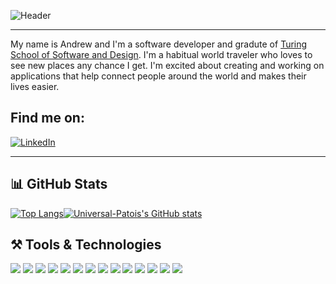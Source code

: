 ![Header](https://user-images.githubusercontent.com/91920371/209226454-deed665a-8340-4936-9934-64f62327829e.png)

___

My name is Andrew and I'm a software developer and gradute of [Turing School of Software and Design](https://turing.edu/). I'm a habitual world traveler who loves to see new places any chance I get. I'm excited about creating and working on applications that help connect people around the world and makes their lives easier. 

## Find me on: 
[![LinkedIn](https://img.shields.io/badge/LinkedIn-0077B5?style=for-the-badge&logo=linkedin&logoColor=white)](https://www.linkedin.com/in/andrew-knapick/)
___

## 📊 GitHub Stats
[![Top Langs](https://github-readme-stats.vercel.app/api/top-langs/?username=Universal-Patois&layout=compact&theme=gotham&bg_color=00000000)](https://github.com/anuraghazra/github-readme-stats)[![Universal-Patois's GitHub stats](https://github-readme-stats.vercel.app/api?username=Universal-Patois&count_private=true&show_icons=true&theme=gotham&bg_color=00000000)](https://github.com/anuraghazra/github-readme-stats)

<!-- [![Universal-Patois's GitHub stats](https://github-readme-stats.vercel.app/api/pin/?username=Universal-Patois&count_private=true&show_icons=true&theme=gotham&bg_color=00000000)](https://github.com/anuraghazra/github-readme-stats) -->

## ⚒️ Tools & Technologies

![](https://img.shields.io/badge/React-20232A?style=for-the-badge&logo=react&logoColor=61DAFB)
![](https://img.shields.io/badge/React_Router-CA4245?style=for-the-badge&logo=react-router&logoColor=white)
![](https://img.shields.io/badge/CSS3-1572B6?style=for-the-badge&logo=css3&logoColor=white)
![](https://img.shields.io/badge/HTML5-E34F26?style=for-the-badge&logo=html5&logoColor=white)
![](https://img.shields.io/badge/JavaScript-323330?style=for-the-badge&logo=javascript&logoColor=F7DF1E)
![](https://img.shields.io/badge/TypeScript-007ACC?style=for-the-badge&logo=typescript&logoColor=white)
![](https://img.shields.io/badge/GIT-E44C30?style=for-the-badge&logo=git&logoColor=white)
![](https://img.shields.io/badge/Vercel-000000?style=for-the-badge&logo=vercel&logoColor=white)
![](https://img.shields.io/badge/Cypress-17202C?style=for-the-badge&logo=cypress&logoColor=white)
![](https://img.shields.io/badge/GraphQl-E10098?style=for-the-badge&logo=graphql&logoColor=white)
![](https://img.shields.io/badge/Mocha-8D6748?style=for-the-badge&logo=Mocha&logoColor=white)
![](https://img.shields.io/badge/Webpack-8DD6F9?style=for-the-badge&logo=Webpack&logoColor=white)
![](https://img.shields.io/badge/VSCode-0078D4?style=for-the-badge&logo=visual%20studio%20code&logoColor=white)
![](https://img.shields.io/badge/Miro-F7C922?style=for-the-badge&logo=Miro&logoColor=050036)


<!--
**Universal-Patois/Universal-Patois** is a ✨ _special_ ✨ repository because its `README.md` (this file) appears on your GitHub profile.

Here are some ideas to get you started:

- 🔭 I’m currently working on ...
- 🌱 I’m currently learning ...
- 👯 I’m looking to collaborate on ...
- 🤔 I’m looking for help with ...
- 💬 Ask me about ...
- 📫 How to reach me: ...
- 😄 Pronouns: ...
- ⚡ Fun fact: ...
-->
